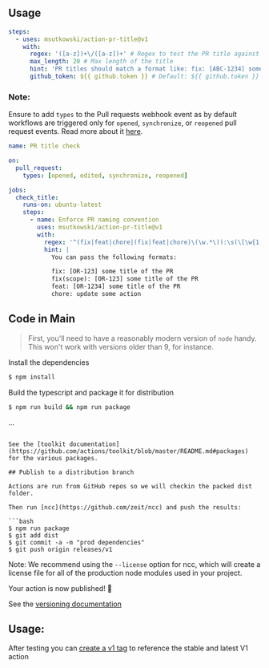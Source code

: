 ## Usage

```yaml
steps:
  - uses: msutkowski/action-pr-title@v1
    with:
      regex: '([a-z])+\/([a-z])+' # Regex to test the PR title against
      max_length: 20 # Max length of the title
      hint: 'PR titles should match a format like: fix: [ABC-1234] some description' # A hint for the desired format
      github_token: ${{ github.token }} # Default: ${{ github.token }}
```

### Note:

Ensure to add `types` to the Pull requests webhook event as by default workflows are triggered only
for `opened`, `synchronize`, or `reopened` pull request events. Read more about
it [here](https://docs.github.com/en/actions/using-workflows/events-that-trigger-workflows#pull_request).

```yaml
name: PR title check

on:
  pull_request:
    types: [opened, edited, synchronize, reopened]

jobs:
  check_title:
    runs-on: ubuntu-latest
    steps:
      - name: Enforce PR naming convention
        uses: msutkowski/action-pr-title@v1
        with:
          regex: '^(fix|feat|chore|(fix|feat|chore)\(\w.*\)):\s(\[\w{1,8}-\d{1,8}\]|.*).*'
          hint: |
            You can pass the following formats:

            fix: [OR-123] some title of the PR
            fix(scope): [OR-123] some title of the PR
            feat: [OR-1234] some title of the PR
            chore: update some action
```

## Code in Main

> First, you'll need to have a reasonably modern version of `node` handy. This won't work with versions older than 9, for instance.

Install the dependencies

```bash
$ npm install
```

Build the typescript and package it for distribution

```bash
$ npm run build && npm run package
```

...

````

See the [toolkit documentation](https://github.com/actions/toolkit/blob/master/README.md#packages) for the various packages.

## Publish to a distribution branch

Actions are run from GitHub repos so we will checkin the packed dist folder.

Then run [ncc](https://github.com/zeit/ncc) and push the results:

```bash
$ npm run package
$ git add dist
$ git commit -a -m "prod dependencies"
$ git push origin releases/v1
````

Note: We recommend using the `--license` option for ncc, which will create a license file for all of the production node modules used in your project.

Your action is now published! :rocket:

See the [versioning documentation](https://github.com/actions/toolkit/blob/master/docs/action-versioning.md)

## Usage:

After testing you can [create a v1 tag](https://github.com/actions/toolkit/blob/master/docs/action-versioning.md) to reference the stable and latest V1 action
